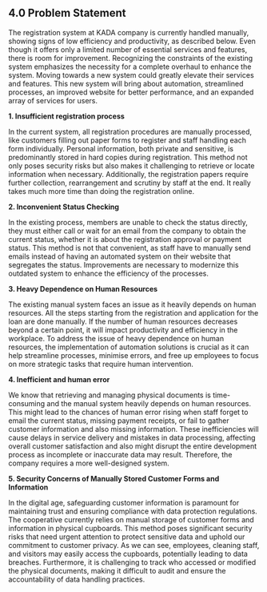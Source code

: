 ## 4.0 Problem Statement

The registration system at KADA company is currently handled manually, showing signs of low efficiency and productivity, as described below. Even though it offers only a limited number of essential services and features, there is room for improvement. Recognizing the constraints of the existing system emphasizes the necessity for a complete overhaul to enhance the system. Moving towards a new system could greatly elevate their services and features. This new system will bring about automation, streamlined processes, an improved website for better performance, and an expanded array of services for users.


**1. Insufficient registration process**


In the current system, all registration procedures are manually processed, like customers filling out paper forms to register and staff handling each form individually. Personal information, both private and sensitive, is predominantly stored in hard copies during registration. This method not only poses security risks but also makes it challenging to retrieve or locate information when necessary. Additionally, the registration papers require further collection, rearrangement and scrutiny by staff at the end. It really takes much more time than doing the registration online.


**2. Inconvenient Status Checking**


In the existing process, members are unable to check the status directly, they must either call or wait for an email from the company to obtain the current status, whether it is about the registration approval or payment status. This method is not that convenient, as staff have to manually send emails instead of having an automated system on their website that segregates the status. Improvements are necessary to modernize this outdated system to enhance the efficiency of the processes.


**3. Heavy Dependence on Human Resources**


The existing manual system faces an issue as it heavily depends on human resources. All the steps starting from the registration and application for the loan are done manually. If the number of human resources decreases beyond a certain point, it will impact productivity and efficiency in the workplace. To address the issue of heavy dependence on human resources, the implementation of automation solutions is crucial as it can help streamline processes, minimise errors, and free up employees to focus on more strategic tasks that require human intervention.


**4. Inefficient and human error**


We know that retrieving and managing physical documents is time-consuming and the manual system heavily depends on human resources. This might lead to the chances of human error rising when staff forget to email the current status, missing payment receipts, or fail to gather customer information and also missing information. These inefficiencies will cause delays in service delivery and mistakes in data processing, affecting overall customer satisfaction and also might disrupt the entire development process as incomplete or inaccurate data may result. Therefore, the company requires a more well-designed system.


**5. Security Concerns of Manually Stored Customer Forms and Information**


In the digital age, safeguarding customer information is paramount for maintaining trust and ensuring compliance with data protection regulations. The cooperative currently relies on manual storage of customer forms and information in physical cupboards. This method poses significant security risks that need urgent attention to protect sensitive data and uphold our commitment to customer privacy. As we can see, employees, cleaning staff, and visitors may easily access the cupboards, potentially leading to data breaches. Furthermore, it is challenging to track who accessed or modified the physical documents, making it difficult to audit and ensure the accountability of data handling practices.

